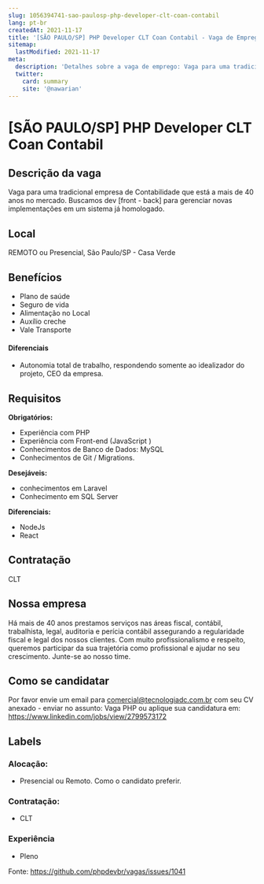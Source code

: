 ```yaml
---
slug: 1056394741-sao-paulosp-php-developer-clt-coan-contabil
lang: pt-br
createdAt: 2021-11-17
title: '[SÃO PAULO/SP] PHP Developer CLT Coan Contabil - Vaga de Emprego'
sitemap:
  lastModified: 2021-11-17
meta:
  description: 'Detalhes sobre a vaga de emprego: Vaga para uma tradicional empresa de Contabilidade que está a mais de 40 anos no mercado. Buscamos dev [front - back] para gerenciar novas implementações em um sistema já homologado.'
  twitter:
    card: summary
    site: '@nawarian'
---
```


# [SÃO PAULO/SP] PHP Developer CLT Coan Contabil

<!--
==================================================
POR FAVOR, SÓ POSTE SE A VAGA FOR PARA DESENVOLVEDOR(A) PHP!

Não faça distinção de gênero no titulo da vaga.

Use: "PHP Developer" ao invés de "Desenvolvedor PHP" \o/

Exemplo: `[São Paulo/SP] PHP Developer na Nome da Empresa`

Evite fugir do padrão, isso só dá trabalho aos administradores,
pois os títulos são padronizados.
==================================================
-->

## Descrição da vaga

Vaga para uma tradicional empresa de Contabilidade que está a mais de 40 anos no mercado.  Buscamos dev [front - back] para gerenciar novas implementações em um sistema já homologado. 

## Local

REMOTO
ou
Presencial, São Paulo/SP - Casa Verde

## Benefícios

- Plano de saúde
- Seguro de vida
- Alimentação no Local
- Auxílio creche
- Vale Transporte

#### Diferenciais


- Autonomia total de trabalho, respondendo somente ao idealizador do projeto, CEO da empresa. 



## Requisitos

**Obrigatórios:**
- Experiência com PHP
- Experiência com Front-end (JavaScript )
- Conhecimentos de Banco de Dados: MySQL
- Conhecimentos de Git  / Migrations.

**Desejáveis:**
- conhecimentos em Laravel
- Conhecimento em SQL Server

**Diferenciais:**
- NodeJs
- React

## Contratação

CLT

## Nossa empresa

Há mais de 40 anos prestamos serviços nas áreas fiscal, contábil, trabalhista, legal, auditoria e perícia contábil assegurando a regularidade fiscal e legal dos nossos clientes. Com muito profissionalismo e respeito, queremos participar da sua trajetória como profissional e ajudar no seu crescimento. Junte-se ao nosso time. 

## Como se candidatar

Por favor envie um email para comercial@tecnologiadc.com.br com seu CV anexado - enviar no assunto: Vaga PHP
ou
aplique sua candidatura em: https://www.linkedin.com/jobs/view/2799573172

## Labels

<!-- Escolha abaixo, apague as que não fizerem sentido: -->
### Alocação:
- Presencial ou Remoto. Como o candidato preferir. 


### Contratação:
- CLT


### Experiência

- Pleno


Fonte: https://github.com/phpdevbr/vagas/issues/1041